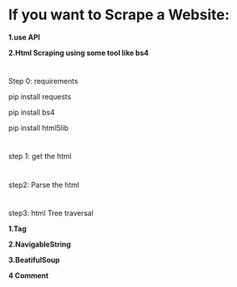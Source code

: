 # If you want to Scrape a Website:

**1.use API**

**2.Html Scraping using some tool like bs4**
#
Step 0: requirements

pip install requests

pip install bs4

pip install html5lib
#
step 1: get the html
#
step2: Parse the html
#
step3: html Tree traversal

**1.Tag**

**2.NavigableString**

**3.BeatifulSoup**

**4 Comment**
